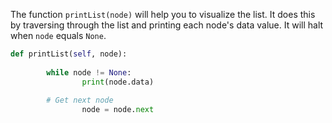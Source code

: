 <!--title={Print the Doubly Linked List - Explain}--> 

<!--badges={Algorithms:12,Python:9}-->

<!--concepts={The Linked List}-->

The function `printList(node)` will help you to visualize the list. It does this by traversing through the list and printing each node's data value. It will halt when `node` equals `None`.

```python
def printList(self, node): 
  
		while node != None: 
				print(node.data)
        
        # Get next node
				node = node.next
```

